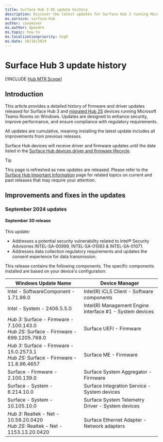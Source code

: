 ```yaml
---
title: Surface Hub 3 OS update history
description: Discover the latest updates for Surface Hub 3 running Microsoft Teams Rooms, focusing on security, performance, and compliance improvements. 
ms.service: surface-hub
author: coveminer
ms.author: dpandre
ms.topic: how-to
ms.localizationpriority: high
ms.date: 10/18/2024
---
```


# Surface Hub 3 update history

[!INCLUDE [Hub MTR Scope](includes/hub-mtr-scope.md)]

## Introduction

This article provides a detailed history of firmware and driver updates released for Surface Hub 3 and [migrated Hub 2S](surface-hub-2s-migrate-to-mtr-w.md) devices running Microsoft Teams Rooms on Windows. Updates are designed to enhance security, improve performance, and ensure compliance with regulatory requirements. 

All updates are cumulative, meaning installing the latest update  includes all improvements from previous releases.

Surface Hub devices will receive driver and firmware updates until the date listed in the [Surface Hub devices driver and firmware lifecycle](surface-hub-driver-firmware-accessories-lifecycle.md).

> [!TIP]
> This page is refreshed as new updates are released. Please refer to the [Surface Hub Important Information](https://support.microsoft.com/products/surface-devices/surface-hub) page for related topics on current and past releases that may require your attention.

## Improvements and fixes in the updates

### September 2024 updates

#### September 30 release

This update:

* Addresses a potential security vulnerability related to Intel® Security Advisories INTEL-SA-00999, INTEL-SA-01083 & INTEL-SA-01071.
* Addresses data collection regulatory requirements and updates the consent experience for data transmission.

This release contains the following components. The specific components installed are based on your device's configuration:

| Windows Update Name                               | Device Manager                          |
|---------------------------------------------------|-----------------------------------------|
| Intel - SoftwareComponent - 1.71.99.0             | Intel(R) iCLS Client - Software components |
| Intel - System - 2406.5.5.0                       | Intel(R) Management Engine Interface #1 - System devices  |
| _Hub 3:_ Surface - Firmware - 7.100.143.0<br/> _Hub 2S:_ Surface - Firmware - 699.1205.768.0                | Surface UEFI - Firmware |
| _Hub 3:_ Surface - Firmware - 15.0.2573.1<br/> _Hub 2S:_ Surface - Firmware - 11.8.96.4657                 | Surface ME - Firmware |
| Surface - Firmware - 2.100.139.0            | Surface System Aggregator - Firmware |
| Surface - System - 6.214.10.0          | Surface Integration Service - System devices |
| Surface - System - 10.105.10.0            | Surface System Telemetry Driver - System devices |
| _Hub 3:_ Realtek - Net - 10.59.20.0420<br/> _Hub 2S:_ Realtek - Net - 1153.13.20.0420                 | Surface Ethernet Adapter - Network adapters |

